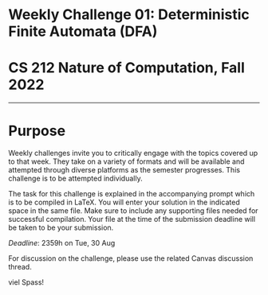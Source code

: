 # Weekly Challenge 01: Deterministic Finite Automata (DFA)
# CS 212 Nature of Computation, Fall 2022
***

# Purpose

Weekly challenges invite you to critically engage with the topics covered up to that week. They take on a variety of formats and will be available and attempted through diverse platforms as the semester progresses. This challenge is to be attempted individually.

The task for this challenge is explained in the accompanying prompt which is to be compiled in LaTeX. You will enter your solution in the indicated space in the same file. Make sure to include any supporting files needed for successful compilation. Your file at the time of the submission deadline will be taken to be your submission.

_Deadline_: 2359h on Tue, 30 Aug

For discussion on the challenge, please use the related Canvas discussion thread.

viel Spass!
